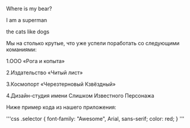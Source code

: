 Where is my bear?

I am a superman

the cats like dogs

Мы на столько крутые, что уже успели поработать со следующими команиями:

1.ООО «Рога и копыта»

2.Издательство «Читый лист»

3.Космопорт «Черезтерновый Кзвёздный»

4.Дизайн-студия имени Слишком Известного Персонажа


Ниже пример кода из нашего приложения:


'''css
.selector {
  font-family: "Awesome", Arial, sans-serif;
  color: red;
}
'''

</details>